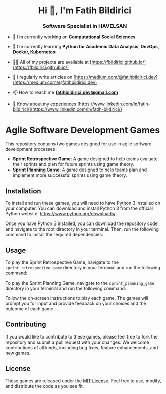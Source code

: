 <h1 align="center">Hi 👋, I'm Fatih Bildirici</h1>
<h3 align="center">Software Specialist in HAVELSAN</h3>

- 🔭 I’m currently working on **Computational Social Sciences**

- 🌱 I’m currently learning **Python for Academic Data Analysis, DevOps, Docker, Kubernetes**

- 👨‍💻 All of my projects are available at [https://fbildirici.github.io/](https://fbildirici.github.io/)

- 📝 I regularly write articles on [https://medium.com/@fatihbildirici.dev](https://medium.com/@fatihbildirici.dev)

- 📫 How to reach me **fatihbildirici.dev@gmail.com**

- 📄 Know about my experiences [https://www.linkedin.com/in/fatih-bildirici/](https://www.linkedin.com/in/fatih-bildirici/)

# Agile Software Development Games

This repository contains two games designed for use in agile software development processes:

- **Sprint Retrospective Game**: A game designed to help teams evaluate their sprints and plan for future sprints using game theory.
- **Sprint Planning Game**: A game designed to help teams plan and implement more successful sprints using game theory.

## Installation

To install and run these games, you will need to have Python 3 installed on your computer. You can download and install Python 3 from the official Python website: https://www.python.org/downloads/

Once you have Python 3 installed, you can download the repository code and navigate to the root directory in your terminal. Then, run the following command to install the required dependencies:


## Usage

To play the Sprint Retrospective Game, navigate to the `sprint_retrospective_game` directory in your terminal and run the following command:


To play the Sprint Planning Game, navigate to the `sprint_planning_game` directory in your terminal and run the following command:


Follow the on-screen instructions to play each game. The games will prompt you for input and provide feedback on your choices and the outcome of each game.

## Contributing

If you would like to contribute to these games, please feel free to fork the repository and submit a pull request with your changes. We welcome contributions of all kinds, including bug fixes, feature enhancements, and new games.

## License

These games are released under the [MIT License](LICENSE). Feel free to use, modify, and distribute the code as you see fit.
